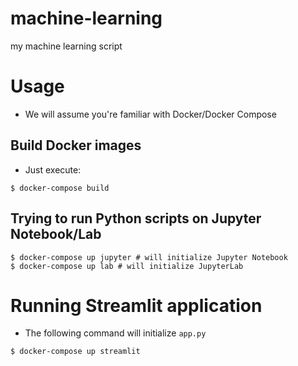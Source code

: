 # machine-learning
my machine learning script

# Usage

- We will assume you're familiar with Docker/Docker Compose

## Build Docker images

- Just execute:

```console
$ docker-compose build
```

## Trying to run Python scripts on Jupyter Notebook/Lab

```console
$ docker-compose up jupyter # will initialize Jupyter Notebook
$ docker-compose up lab # will initialize JupyterLab
```

# Running Streamlit application

- The following command will initialize `app.py`

```console
$ docker-compose up streamlit
```
